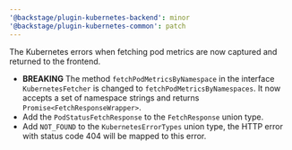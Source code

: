 ```yaml
---
'@backstage/plugin-kubernetes-backend': minor
'@backstage/plugin-kubernetes-common': patch
---
```


The Kubernetes errors when fetching pod metrics are now captured and returned to the frontend.

- **BREAKING** The method `fetchPodMetricsByNamespace` in the interface `KubernetesFetcher` is changed to `fetchPodMetricsByNamespaces`. It now accepts a set of namespace strings and returns `Promise<FetchResponseWrapper>`.
- Add the `PodStatusFetchResponse` to the `FetchResponse` union type.
- Add `NOT_FOUND` to the `KubernetesErrorTypes` union type, the HTTP error with status code 404 will be mapped to this error.
